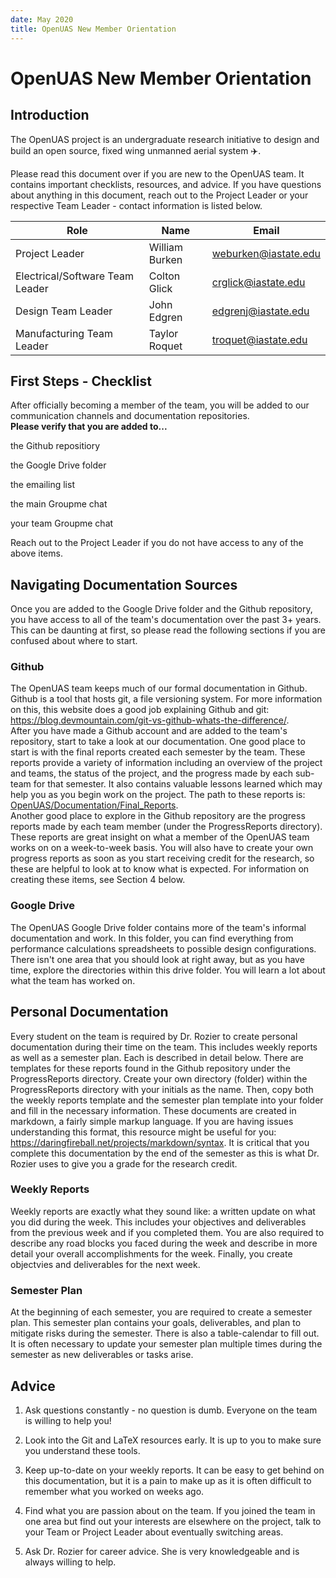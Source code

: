 ```yaml
---
date: May 2020
title: OpenUAS New Member Orientation
---
```

# OpenUAS New Member Orientation

## Introduction

The OpenUAS project is an undergraduate research initiative to design and build an open source, fixed wing unmanned aerial system :airplane:.

Please read this document over if you are new to the OpenUAS team. It
contains important checklists, resources, and advice. If you have
questions about anything in this document, reach out to the Project
Leader or your respective Team Leader - contact information is listed
below.

| **Role**          |        **Name**        |     **Email**                 |
|-------------------|------------------------|-------------------------------|
|Project Leader      |      William Burken   |     weburken@iastate.edu    |
|Electrical/Software Team Leader  | Colton Glick  |  crglick@iastate.edu   |
|Design Team Leader    |    John Edgren   |     edgrenj@iastate.edu      |
|Manufacturing Team Leader   |     Taylor Roquet    |   troquet@iastate.edu       |

## First Steps - Checklist

After officially becoming a member of the team, you will be added to our
communication channels and documentation repositories.\
**Please verify that you are added to\...**

the Github repositiory

the Google Drive folder

the emailing list

the main Groupme chat

your team Groupme chat

Reach out to the Project Leader if you do not have access to any of the
above items.

## Navigating Documentation Sources

Once you are added to the Google Drive folder and the Github repository,
you have access to all of the team's documentation over the past 3+
years. This can be daunting at first, so please read the following
sections if you are confused about where to start.

### Github


The OpenUAS team keeps much of our formal documentation in Github.
Github is a tool that hosts git, a file versioning system. For more
information on this, this website does a good job explaining Github and
git:
<https://blog.devmountain.com/git-vs-github-whats-the-difference/>.\
After you have made a Github account and are added to the team's
repository, start to take a look at our documentation. One good place to
start is with the final reports created each semester by the team. These
reports provide a variety of information including an overview of the
project and teams, the status of the project, and the progress made by
each sub-team for that semester. It also contains valuable lessons
learned which may help you as you begin work on the project. The path to
these reports is:
[OpenUAS/Documentation/Final\_Reports](OpenUAS/Documentation/Final_Reports).\
Another good place to explore in the Github repository are the progress
reports made by each team member (under the ProgressReports directory).
These reports are great insight on what a member of the OpenUAS team
works on on a week-to-week basis. You will also have to create your own
progress reports as soon as you start receiving credit for the research,
so these are helpful to look at to know what is expected. For
information on creating these items, see Section 4 below.

### Google Drive


The OpenUAS Google Drive folder contains more of the team's informal
documentation and work. In this folder, you can find everything from
performance calculations spreadsheets to possible design configurations.
There isn't one area that you should look at right away, but as you have
time, explore the directories within this drive folder. You will learn a
lot about what the team has worked on.

## Personal Documentation


Every student on the team is required by Dr. Rozier to create personal
documentation during their time on the team. This includes weekly
reports as well as a semester plan. Each is described in detail below.
There are templates for these reports found in the Github repository
under the ProgressReports directory. Create your own directory (folder)
within the ProgressReports directory with your initials as the name.
Then, copy both the weekly reports template and the semester plan
template into your folder and fill in the necessary information. These
documents are created in markdown, a fairly simple markup language. If
you are having issues understanding this format, this resource might be
useful for you: <https://daringfireball.net/projects/markdown/syntax>.
It is critical that you complete this documentation by the end of the
semester as this is what Dr. Rozier uses to give you a grade for the
research credit.

### Weekly Reports


Weekly reports are exactly what they sound like: a written update on
what you did during the week. This includes your objectives and
deliverables from the previous week and if you completed them. You are
also required to describe any road blocks you faced during the week and
describe in more detail your overall accomplishments for the week.
Finally, you create objectvies and deliverables for the next week.

### Semester Plan


At the beginning of each semester, you are required to create a semester
plan. This semester plan contains your goals, deliverables, and plan to
mitigate risks during the semester. There is also a table-calendar to
fill out. It is often necessary to update your semester plan multiple
times during the semester as new deliverables or tasks arise.

## Advice


1.  Ask questions constantly - no question is dumb. Everyone on the team
    is willing to help you!

2.  Look into the Git and LaTeX resources early. It is up to you to make
    sure you understand these tools.

3.  Keep up-to-date on your weekly reports. It can be easy to get behind
    on this documentation, but it is a pain to make up as it is often
    difficult to remember what you worked on weeks ago.

4.  Find what you are passion about on the team. If you joined the team
    in one area but find out your interests are elsewhere on the
    project, talk to your Team or Project Leader about eventually
    switching areas.

5.  Ask Dr. Rozier for career advice. She is very knowledgeable and is
    always willing to help.
